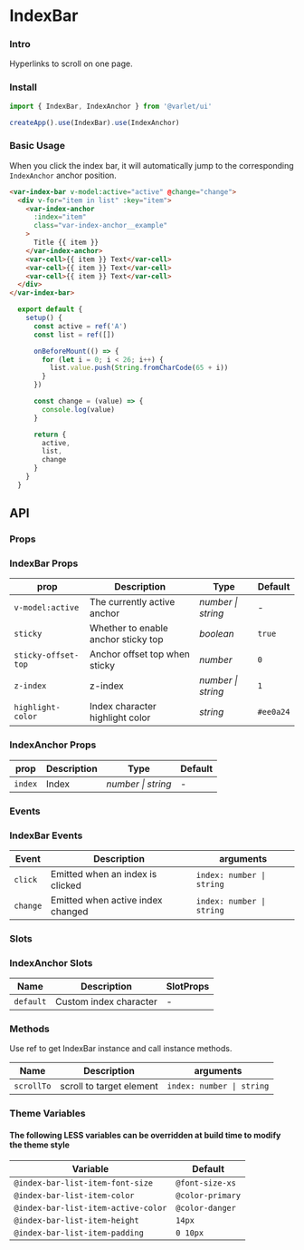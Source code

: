 # IndexBar

### Intro

Hyperlinks to scroll on one page.

### Install

```js
import { IndexBar, IndexAnchor } from '@varlet/ui'

createApp().use(IndexBar).use(IndexAnchor)
```

### Basic Usage

When you click the index bar, it will automatically jump to the corresponding `IndexAnchor` anchor position.

```html
<var-index-bar v-model:active="active" @change="change">
  <div v-for="item in list" :key="item">
    <var-index-anchor 
      :index="item" 
      class="var-index-anchor__example"
    > 
      Title {{ item }} 
    </var-index-anchor>
    <var-cell>{{ item }} Text</var-cell>
    <var-cell>{{ item }} Text</var-cell>
    <var-cell>{{ item }} Text</var-cell>
  </div>
</var-index-bar>
```
```javascript
  export default {
    setup() {
      const active = ref('A')
      const list = ref([])

      onBeforeMount(() => {
        for (let i = 0; i < 26; i++) {
          list.value.push(String.fromCharCode(65 + i))
        }
      })

      const change = (value) => {
        console.log(value)
      }

      return {
        active,
        list,
        change
      }
    }
  }
```

## API

### Props

### IndexBar Props

| prop | Description | Type | Default |
| ----- | -------------- | -------- | ---------- |
| `v-model:active` | The currently active anchor | _number \| string_ | - |
| `sticky` | Whether to enable anchor sticky top | _boolean_ | `true` |
| `sticky-offset-top` | Anchor offset top when sticky | _number_ | `0` |
| `z-index` | z-index | _number \| string_ | `1` |
| `highlight-color` | Index character highlight color | _string_ | `#ee0a24` |

### IndexAnchor Props

| prop | Description | Type | Default |
| ----- | -------------- | -------- | ---------- |
| `index` | Index | _number \| string_ | - |

### Events

### IndexBar Events

| Event | Description | arguments |
| ----- | -------------- | -------- |
| `click` | Emitted when an index is clicked | `index: number \| string` |
| `change` | Emitted when active index changed	| `index: number \| string` |

### Slots

### IndexAnchor Slots

| Name | Description | SlotProps |
| --- | --- | --- |
| `default` | Custom index character | - |

### Methods
Use ref to get IndexBar instance and call instance methods.

| Name | Description	 | arguments |
| ---- | ------- | -------- |
| `scrollTo` | scroll to target element	 | `index: number \| string` |

### Theme Variables
#### The following LESS variables can be overridden at build time to modify the theme style

| Variable | Default |
| --- | --- |
| `@index-bar-list-item-font-size` | `@font-size-xs` |
| `@index-bar-list-item-color` | `@color-primary` |
| `@index-bar-list-item-active-color` | `@color-danger` |
| `@index-bar-list-item-height` | `14px` |
| `@index-bar-list-item-padding` | `0 10px` |
